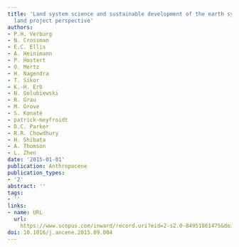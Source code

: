```yaml
---
title: 'Land system science and sustainable development of the earth system: A global
  land project perspective'
authors:
- P.H. Verburg
- N. Crossman
- E.C. Ellis
- A. Heinimann
- P. Hostert
- O. Mertz
- H. Nagendra
- T. Sikor
- K.-H. Erb
- N. Golubiewski
- R. Grau
- M. Grove
- S. Konaté
- patrick-meyfroidt
- D.C. Parker
- R.R. Chowdhury
- H. Shibata
- A. Thomson
- L. Zhen
date: '2015-01-01'
publication: Anthropocene
publication_types:
- '2'
abstract: ''
tags:
- ''
links:
- name: URL
  url: 
    https://www.scopus.com/inward/record.uri?eid=2-s2.0-84951861475&doi=10.1016%2fj.ancene.2015.09.004&partnerID=40&md5=80d9c62649f69cbacaede3fd567b3307
doi: 10.1016/j.ancene.2015.09.004
---
```


